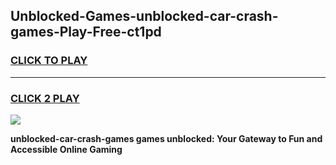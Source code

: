 
## Unblocked-Games-unblocked-car-crash-games-Play-Free-ct1pd
<h3>
<a href="https://premium76.site?title=unblocked-car-crash-games&ref=23A">CLICK TO PLAY</a></h3>
<hr>

<h3>
<a href="https://premium76.site?title=unblocked-car-crash-games&ref=23A">CLICK 2 PLAY</a>
  
</h3>

<a href="https://premium76.site?title=unblocked-car-crash-games&ref=23A"><img src="https://clearcache.store/games.png"></a>


**unblocked-car-crash-games games unblocked: Your Gateway to Fun and Accessible Online Gaming**
